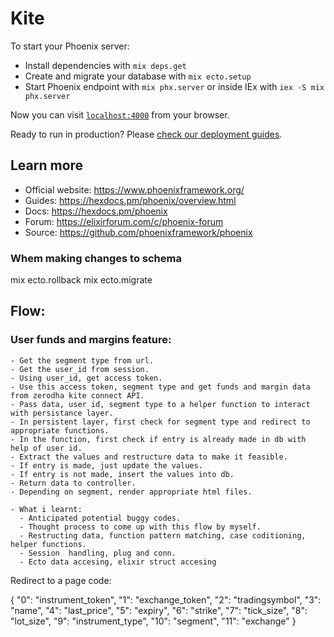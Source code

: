 # Kite

To start your Phoenix server:

  * Install dependencies with `mix deps.get`
  * Create and migrate your database with `mix ecto.setup`
  * Start Phoenix endpoint with `mix phx.server` or inside IEx with `iex -S mix phx.server`

Now you can visit [`localhost:4000`](http://localhost:4000) from your browser.

Ready to run in production? Please [check our deployment guides](https://hexdocs.pm/phoenix/deployment.html).

## Learn more

  * Official website: https://www.phoenixframework.org/
  * Guides: https://hexdocs.pm/phoenix/overview.html
  * Docs: https://hexdocs.pm/phoenix
  * Forum: https://elixirforum.com/c/phoenix-forum
  * Source: https://github.com/phoenixframework/phoenix

### Whem making changes to schema
mix ecto.rollback
mix ecto.migrate


## Flow:

  ### User funds and margins feature:
    - Get the segment type from url.
    - Get the user_id from session.
    - Using user_id, get access token.
    - Use this access token, segment type and get funds and margin data from zerodha kite connect API.
    - Pass data, user id, segment type to a helper function to interact with persistance layer.
    - In persistent layer, first check for segment type and redirect to appropriate functions.
    - In the function, first check if entry is already made in db with help of user id.
    - Extract the values and restructure data to make it feasible.
    - If entry is made, just update the values.
    - If entry is not made, insert the values into db.
    - Return data to controller.
    - Depending on segment, render appropriate html files.
      
    - What i learnt:
      - Anticipated potential buggy codes.
      - Thought process to come up with this flow by myself.
      - Restructing data, function pattern matching, case coditioning, helper functions.
      - Session  handling, plug and conn.
      - Ecto data accesing, elixir struct accesing



Redirect to a page code: 
  <!-- def home_page(conn, params \\ %{}) do
    redirect(conn, to: Routes.page_path(conn, :index))
  end

  def index(conn, params) do
    render(conn, "home_page.html",
      conn: conn,
      page_title: "DhanLAP - Get Instant loan against mutual funds"
    )
  end -->

{
  "0": "instrument_token",
  "1": "exchange_token",
  "2": "tradingsymbol",
  "3": "name",
  "4": "last_price",
  "5": "expiry",
  "6": "strike",
  "7": "tick_size",
  "8": "lot_size",
  "9": "instrument_type",
  "10": "segment",
  "11": "exchange"
}